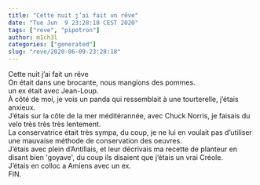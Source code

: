 ```yaml
---
title: "Cette nuit j’ai fait un rêve"
date: "Tue Jun  9 23:28:18 CEST 2020"
tags: ["reve", "pipotron"]
author: m1ch3l
categories: ["generated"]
slug: "reve/2020-06-09-23:28:18"
---
```


Cette nuit j’ai fait un rêve<br>
On était dans une brocante, nous mangions des pommes.<br>
un ex était avec Jean-Loup.<br>
À côté de moi, je vois un panda qui ressemblait à une tourterelle, j’étais anxieux.<br>
J’étais sur la côte de la mer méditérannée, avec Chuck Norris, je faisais du velo très très très lentement.<br>
La conservatrice était très sympa, du coup, je ne lui en voulait pas d’utiliser une mauvaise méthode de conservation des oeuvres.<br>
J’étais avec plein d’Antillais, et leur décrivais ma recette de planteur en disant bien 'goyave', du coup ils disaient que j’étais un vrai Créole.<br>
J’étais en colloc a Amiens avec un ex.<br>
FIN.<br>
